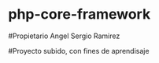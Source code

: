 # php-core-framework

#Propietario Angel Sergio Ramirez

#Proyecto subido, con fines de aprendisaje
